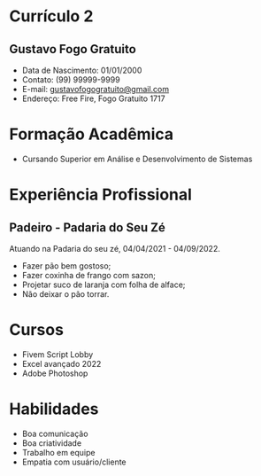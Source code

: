 # Currículo 2
## Gustavo Fogo Gratuito
* Data de Nascimento: 01/01/2000
* Contato: (99) 99999-9999
* E-mail: gustavofogogratuito@gmail.com
* Endereço: Free Fire, Fogo Gratuito 1717

# Formação Acadêmica
* Cursando Superior em Análise e Desenvolvimento de Sistemas

# Experiência Profissional
## Padeiro - Padaria do Seu Zé

Atuando na Padaria do seu zé, 04/04/2021 - 04/09/2022.

* Fazer pão bem gostoso;
* Fazer coxinha de frango com sazon;
* Projetar suco de laranja com folha de alface;
* Não deixar o pão torrar.

# Cursos
* Fivem Script Lobby
* Excel avançado 2022
* Adobe Photoshop 

# Habilidades
* Boa comunicação
* Boa criatividade
* Trabalho em equipe
* Empatia com usuário/cliente





